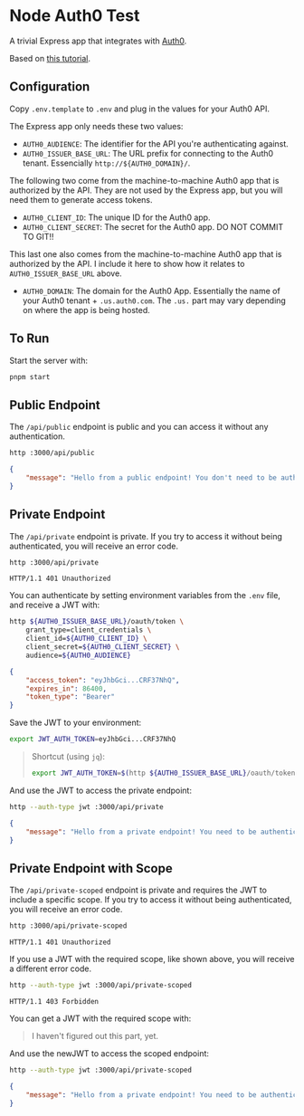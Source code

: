 # Node Auth0 Test

A trivial Express app that integrates with [Auth0](https://auth0.com/).

Based on [this tutorial](https://auth0.com/docs/quickstart/backend/nodejs).

## Configuration

Copy `.env.template` to `.env` and plug in the values for your Auth0 API.

The Express app only needs these two values:

- `AUTH0_AUDIENCE`: The identifier for the API you're authenticating against.
- `AUTH0_ISSUER_BASE_URL`: The URL prefix for connecting to the Auth0 tenant.  Essencially `http://${AUTH0_DOMAIN}/`.

The following two come from the machine-to-machine Auth0 app that is authorized
by the API.  They are not used by the Express app, but you will need them to
generate access tokens.

- `AUTH0_CLIENT_ID`: The unique ID for the Auth0 app.
- `AUTH0_CLIENT_SECRET`: The secret for the Auth0 app.  DO NOT COMMIT TO GIT!!

This last one also comes from the machine-to-machine Auth0 app that is
authorized by the API.  I include it here to show how it relates to
`AUTH0_ISSUER_BASE_URL` above.

- `AUTH0_DOMAIN`: The domain for the Auth0 App.  Essentially the name of your Auth0 tenant + `.us.auth0.com`.  The `.us.` part may vary depending on where the app is being hosted.

## To Run

Start the server with:

```bash
pnpm start
```

## Public Endpoint

The `/api/public` endpoint is public and you can access it without any authentication.

```bash
http :3000/api/public
```

```json
{
    "message": "Hello from a public endpoint! You don't need to be authenticated to see this."
}
```

## Private Endpoint

The `/api/private` endpoint is private.  If you try to access it without being
authenticated, you will receive an error code.

```bash
http :3000/api/private
```

```
HTTP/1.1 401 Unauthorized
```

You can authenticate by setting environment variables from the `.env` file, and
receive a JWT with:

```bash
http ${AUTH0_ISSUER_BASE_URL}/oauth/token \
    grant_type=client_credentials \
    client_id=${AUTH0_CLIENT_ID} \
    client_secret=${AUTH0_CLIENT_SECRET} \
    audience=${AUTH0_AUDIENCE}
```

```json
{
    "access_token": "eyJhbGci...CRF37NhQ",
    "expires_in": 86400,
    "token_type": "Bearer"
}
```

Save the JWT to your environment:

```bash
export JWT_AUTH_TOKEN=eyJhbGci...CRF37NhQ
```

> Shortcut (using `jq`):
> ```bash
> export JWT_AUTH_TOKEN=$(http ${AUTH0_ISSUER_BASE_URL}/oauth/token grant_type=client_credentials client_id=${AUTH0_CLIENT_ID} client_secret=${AUTH0_CLIENT_SECRET} audience=${AUTH0_AUDIENCE} | jq --raw-output .access_token)
> ```

And use the JWT to access the private endpoint:

```bash
http --auth-type jwt :3000/api/private
```

```json
{
    "message": "Hello from a private endpoint! You need to be authenticated to see this."
}
```

## Private Endpoint with Scope

The `/api/private-scoped` endpoint is private and requires the JWT to include a
specific scope.  If you try to access it without being authenticated, you will
receive an error code.

```bash
http :3000/api/private-scoped
```

```
HTTP/1.1 401 Unauthorized
```

If you use a JWT with the required scope, like shown above, you will receive a
different error code.

```bash
http --auth-type jwt :3000/api/private-scoped
```

```
HTTP/1.1 403 Forbidden
```

You can get a JWT with the required scope with:

> I haven't figured out this part, yet.

And use the newJWT to access the scoped endpoint:

```bash
http --auth-type jwt :3000/api/private-scoped
```

```json
{
    "message": "Hello from a private endpoint! You need to be authenticated and have a scope of read:messages to see this."
}
```
